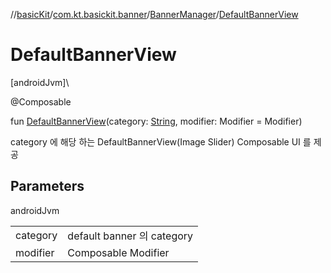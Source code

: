 //[basicKit](../../../index.md)/[com.kt.basickit.banner](../index.md)/[BannerManager](index.md)/[DefaultBannerView](-default-banner-view.md)

# DefaultBannerView

[androidJvm]\

@Composable

fun [DefaultBannerView](-default-banner-view.md)(category: [String](https://kotlinlang.org/api/latest/jvm/stdlib/kotlin/-string/index.html), modifier: Modifier = Modifier)

category 에 해당 하는 DefaultBannerView(Image Slider) Composable UI 를 제공

## Parameters

androidJvm

| | |
|---|---|
| category | default banner 의 category |
| modifier | Composable Modifier |
